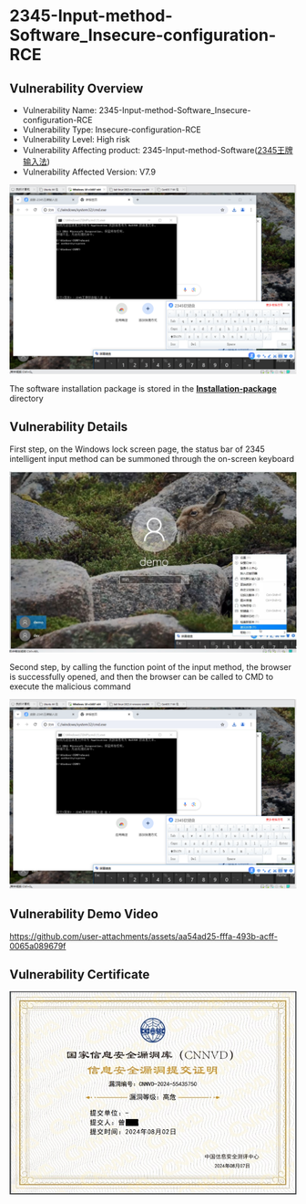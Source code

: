 # 2345-Input-method-Software_Insecure-configuration-RCE

## Vulnerability Overview

- Vulnerability Name: 2345-Input-method-Software_Insecure-configuration-RCE
- Vulnerability Type: Insecure-configuration-RCE
- Vulnerability Level: High risk
- Vulnerability Affecting product: 2345-Input-method-Software([2345王牌输入法](https://pinyin.2345.cc/))
- Vulnerability Affected Version: V7.9

![RCE.png](./Images/RCE.png)

The software installation package is stored in the [**Installation-package**](https://github.com/AabyssZG/2345-Input-method-Software_Insecure-configuration-RCE/tree/main/Installation-package) directory

## Vulnerability Details

First step, on the Windows lock screen page, the status bar of 2345 intelligent input method can be summoned through the on-screen keyboard

![Title.jpg](./Images/Title.jpg)

Second step, by calling the function point of the input method, the browser is successfully opened, and then the browser can be called to CMD to execute the malicious command

![RCE.png](./Images/RCE.png)

## Vulnerability Demo Video

https://github.com/user-attachments/assets/aa54ad25-fffa-493b-acff-0065a089679f

## Vulnerability Certificate

![Cert.jpg](./Images/Cert.jpg)

